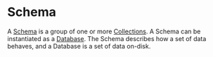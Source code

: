 # Schema

A [Schema](https://bonsaidb.dev/main/bonsaidb/core/schema/trait.Schema.html) is a group of one or more [Collections](./collection.md). A Schema can be instantiated as a [Database](./database.md). The Schema describes how a set of data behaves, and a Database is a set of data on-disk.
